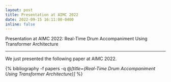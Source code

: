 ```yaml
---
layout: post
title: Presentation at AIMC 2022
date: 2022-09-15 16:11:00-0400
inline: false
---
```


Presentation at AIMC 2022: Real-Time Drum Accompaniment Using Transformer Architecture

*** 

We just presented the following paper at AIMC 2022. 

<!-- _pages/publications.md -->
<div class="publications">

  {% bibliography -f papers -q @*[title={Real-Time Drum Accompaniment Using Transformer Architecture}]* %}

</div>